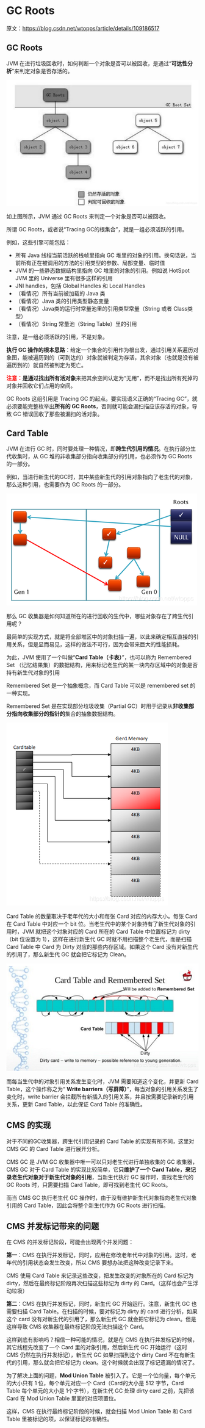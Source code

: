 # GC Roots

原文：https://blog.csdn.net/wtopps/article/details/109186517



## GC Roots

JVM 在进行垃圾回收时，如何判断一个对象是否可以被回收，是通过“**可达性分析**”来判定对象是否存活的。

![1](./images/GC_Roots/1.png)

如上图所示，JVM 通过 GC Roots 来判定一个对象是否可以被回收。

所谓 GC Roots，或者说“Tracing GC的根集合”，就是一组必须活跃的引用。

例如，这些引擎可能包括：

* 所有 Java 线程当前活跃的栈帧里指向 GC 堆里的对象的引用。换句话说，当前所有正在被调用的方法的引用类型的参数、局部变量、临时值
* JVM 的一些静态数据结构里指向 GC 堆里的对象的引用。例如说 HotSpot JVM 里的 Universe 里有很多这样的引用
* JNI handles，包括 Global Handles 和 Local Handles
* （看情况）所有当前被加载的 Java 类
* （看情况）Java 类的引用类型静态变量
* （看情况）Java类的运行时常量池里的引用类型常量（String 或者 Class类型）
* （看情况）String 常量池（String Table）里的引用

注意，是一组必须活跃的引用，不是对象。

**执行 GC 操作的根本思路**：给定一个集合的引用作为根出发，通过引用关系遍历对象图，能被遍历到的（可到达的）对象就被判定为存活，其余对象（也就是没有被遍历到的）就自然被判定为死亡。

**<font color='red'>注意：</font>**是通过找出所有**活对象**来把其余空间认定为“无用”，而不是找出所有死掉的对象并回收它们占用的空间。

GC Roots 这组引用是 Tracing GC 的起点。要实现语义正确的“Tracing GC”，就必须要能完整枚举出**所有的 GC Roots**，否则就可能会漏扫描应该存活的对象，导致 GC 错误回收了那些被漏扫的活对象。

## Card Table

JVM 在进行 GC 时，同时要处理一种情况，即**跨生代引用的情况**。在执行部分生代收集时，从 GC 堆的非收集部分指向收集部分的引用，也必须作为 GC Roots 的一部分。

例如，当进行新生代的GC时，其中某些新生代的引用对象指向了老生代的对象，那么这种引用，也需要作为 GC Roots 的一部分。

![2](./images/GC_Roots/2.png)

那么 GC 收集器是如何知道所在的进行回收的生代中，哪些对象存在了跨生代引用呢？

最简单的实现方式，就是将全部堆区中的对象扫描一遍，以此来确定相互直接的引用关系，但是显而易见，这样的做法不可行，因为会带来巨大的性能损耗。

为此，JVM 使用了一个叫做“**Card Table（卡表）**”，也可以称为 Remembered Set （记忆结果集）的数据结构，用来标记老生代的某一块内存区域中的对象是否持有新生代对象的引用

Remembered Set 是一个抽象概念，而 Card Table 可以是 remembered set 的一种实现。

Remembered Set 是在实现部分垃圾收集（Partial GC）时用于记录从**非收集部分指向收集部分的指针的**集合的抽象数据结构。

![3](./images/GC_Roots/3.png)

Card Table 的数量取决于老年代的大小和每张 Card 对应的内存大小。每张 Card 在 Card Table 中对应一个 bit 位。当老生代中的某个对象持有了新生代对象的引用时，JVM 就把这个对象对应的 Card 所在的 Card Table 中位置标记为 dirty （bit 位设置为 1），这样在进行新生代 GC 时就不用扫描整个老生代，而是扫描 Card Table 中 Card 为 Dirty 对应的那些内存区域。如果这个 Card 没有对新生代的引用了，那么新生代 GC 就会把它标记为 Clean。

![4](./images/GC_Roots/4.png)

而每当生代中的对象引用关系发生变化时，JVM 需要知道这个变化，并更新 Card Table，这个操作称之为“ **Write barriers（写屏障）**”，每当对象的引用关系发生了变化时，write barrier 会拦截所有新插入的引用关系，并且按需要记录新的引用关系，更新 Card Table，以此保证 Card Table 的准确性。

## CMS 的实现

对于不同的GC收集器，跨生代引用记录的 Card Table 的实现有所不同，这里对CMS GC 的 Card Table 进行展开分析。

CMS GC 是 JVM GC 收集器中唯一可以只对老生代进行单独收集的 GC 收集器， CMS GC 对于 Card Table 的实现比较简单，它**只维护了一个 Card Table，来记录老生代对象对于新生代对象的引用**，当新生代执行 GC 操作时，查找老生代的 GC Roots 时，只需要扫描 Card Table，即可找到老生代 GC Roots。

而当 CMS GC 执行老生代 GC 操作时，由于没有维护新生代对象指向老生代对象引用的 Card Table，因此会将整个新生代作为 GC Roots 进行扫描。

## CMS 并发标记带来的问题

在 CMS 的并发标记阶段，可能会出现两个并发问题：

**第一**：CMS 在执行并发标记，同时，应用在修改老年代中对象的引用。这时，老年代的引用状态会发生改变，所以 CMS 要想办法把这种改变记录下来。

CMS 使用 Card Table 来记录这些改变，把发生改变的对象所在的 Card 标记为 dirty，然后在最终标记阶段再次扫描这些标记为 dirty 的 Card。（这样也会产生浮动垃圾）

**第二**：CMS 在执行并发标记，同时，新生代 GC 开始运行。注意，新生代 GC 也需要扫描 Card Table。在扫描的时候，要对标记为 dirty 的 card 进行分析，如果这个 card 没有对新生代的引用了，那么新生代 GC 就会把它标记为 clean。但是这样导致 CMS 收集器在最终标记阶段无法扫描这个 Card。

这样到底有影响吗？相信一种可能的情况，就是在 CMS 在执行并发标记的时候，其它线程先改变了一个 Card 里的对象引用，然后新生代 GC 开始运行（这时 CMS 仍然在执行并发标记），新生代 GC 如果扫描到这个 dirty Card 不在有新生代的引用，那么就会把它标记为 clean。这个时候就会出现了标记遗漏的情况了。

为了解决上面的问题，**Mod Union Table** 被引入了。它是一个位向量，每个单元的大小只有 1 位，每个单元对应一个 Card（Card的大小是 512 字节，Card Table 每个单元的大小是 1个字节），在新生代 GC 处理 dirty card 之前，先把该 Card 在 Mod Union Table 里面的对应项置位。

这样，CMS 在执行最终标记阶段的时候，就会扫描 Mod Union Table 和 Card Table 里被标记的项，以保证标记的准确性。